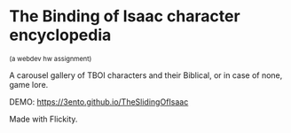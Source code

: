 # The Binding of Isaac character encyclopedia

<sub>(a webdev hw assignment)</sub>

A carousel gallery of TBOI characters and their Biblical, or in case of none, game lore.

DEMO: https://3ento.github.io/TheSlidingOfIsaac

Made with Flickity.
